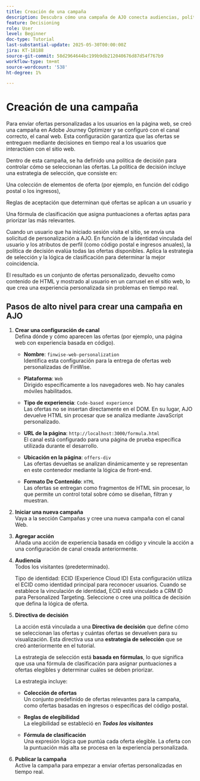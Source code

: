 ```yaml
---
title: Creación de una campaña
description: Descubra cómo una campaña de AJO conecta audiencias, políticas de decisión y canales para ofrecer ofertas personalizadas en el momento adecuado en todos los puntos de contacto de los clientes.
feature: Decisioning
role: User
level: Beginner
doc-type: Tutorial
last-substantial-update: 2025-05-30T00:00:00Z
jira: KT-18188
source-git-commit: 58d2964644bc199b9db212040676d87d54f767b9
workflow-type: tm+mt
source-wordcount: '538'
ht-degree: 1%

---
```



# Creación de una campaña

Para enviar ofertas personalizadas a los usuarios en la página web, se creó una campaña en Adobe Journey Optimizer y se configuró con el canal correcto, el canal web. Esta configuración garantiza que las ofertas se entreguen mediante decisiones en tiempo real a los usuarios que interactúen con el sitio web.

Dentro de esta campaña, se ha definido una política de decisión para controlar cómo se seleccionan las ofertas. La política de decisión incluye una estrategia de selección, que consiste en:

Una colección de elementos de oferta (por ejemplo, en función del código postal o los ingresos),

Reglas de aceptación que determinan qué ofertas se aplican a un usuario y

Una fórmula de clasificación que asigna puntuaciones a ofertas aptas para priorizar las más relevantes.

Cuando un usuario que ha iniciado sesión visita el sitio, se envía una solicitud de personalización a AJO. En función de la identidad vinculada del usuario y los atributos de perfil (como código postal e ingresos anuales), la política de decisión evalúa todas las ofertas disponibles. Aplica la estrategia de selección y la lógica de clasificación para determinar la mejor coincidencia.

El resultado es un conjunto de ofertas personalizado, devuelto como contenido de HTML y mostrado al usuario en un carrusel en el sitio web, lo que crea una experiencia personalizada sin problemas en tiempo real.


## Pasos de alto nivel para crear una campaña en AJO

1. **Crear una configuración de canal**\
   Defina dónde y cómo aparecen las ofertas (por ejemplo, una página web con experiencia basada en código).
   - **Nombre**: `finwise-web-personalization`\
     Identifica esta configuración para la entrega de ofertas web personalizadas de FinWise.

   - **Plataforma**: `Web`\
     Dirigido específicamente a los navegadores web. No hay canales móviles habilitados.

   - **Tipo de experiencia**: `Code-based experience`\
     Las ofertas no se insertan directamente en el DOM. En su lugar, AJO devuelve HTML sin procesar que se analiza mediante JavaScript personalizado.

   - **URL de la página**: `http://localhost:3000/formula.html`\
     El canal está configurado para una página de prueba específica utilizada durante el desarrollo.

   - **Ubicación en la página**: `offers-div`\
     Las ofertas devueltas se analizan dinámicamente y se representan en este contenedor mediante la lógica de front-end.

   - **Formato De Contenido**: `HTML`\
     Las ofertas se entregan como fragmentos de HTML sin procesar, lo que permite un control total sobre cómo se diseñan, filtran y muestran.


2. **Iniciar una nueva campaña**\
   Vaya a la sección Campañas y cree una nueva campaña con el canal Web.

3. **Agregar acción**\
   Añada una acción de experiencia basada en código y vincule la acción a una configuración de canal creada anteriormente.



4. **Audiencia**\
   Todos los visitantes (predeterminado).

   Tipo de identidad: ECID (Experience Cloud ID)
Esta configuración utiliza el ECID como identidad principal para reconocer usuarios. Cuando se establece la vinculación de identidad, ECID está vinculado a CRM ID para Personalized Targeting. Seleccione o cree una política de decisión que defina la lógica de oferta.

5. **Directiva de decisión**


   La acción está vinculada a una **Directiva de decisión** que define cómo se seleccionan las ofertas y cuántas ofertas se devuelven para su visualización. Esta directiva usa una **estrategia de selección** que se creó anteriormente en el tutorial.

   La estrategia de selección está **basada en fórmulas**, lo que significa que usa una fórmula de clasificación para asignar puntuaciones a ofertas elegibles y determinar cuáles se deben priorizar.

   La estrategia incluye:

   - **Colección de ofertas**\
     Un conjunto predefinido de ofertas relevantes para la campaña, como ofertas basadas en ingresos o específicas del código postal.

   - **Reglas de elegibilidad**\
     La elegibilidad se estableció en **_Todos los visitantes_**

   - **Fórmula de clasificación**\
     Una expresión lógica que puntúa cada oferta elegible. La oferta con la puntuación más alta se procesa en la experiencia personalizada.



6. **Publicar la campaña**\
   Active la campaña para empezar a enviar ofertas personalizadas en tiempo real.





